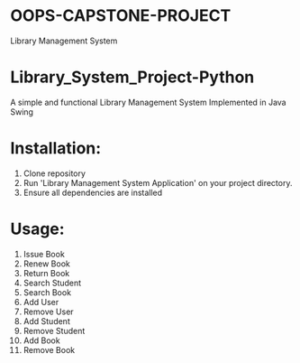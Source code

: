 # OOPS-CAPSTONE-PROJECT
Library Management System
# Library_System_Project-Python
A simple and functional Library Management System Implemented in Java Swing
# Installation:
1. Clone repository 
2. Run 'Library Management System Application' on your project directory.
3. Ensure all dependencies are installed

# Usage:
1. Issue Book
2. Renew Book
3. Return Book
4. Search Student
5. Search Book
6. Add User
7. Remove User
8. Add Student
9. Remove Student
10. Add Book
11. Remove Book
